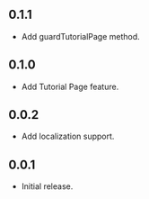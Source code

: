 ## 0.1.1

- Add guardTutorialPage method.

## 0.1.0

- Add Tutorial Page feature.

## 0.0.2

- Add localization support.

## 0.0.1

- Initial release.

